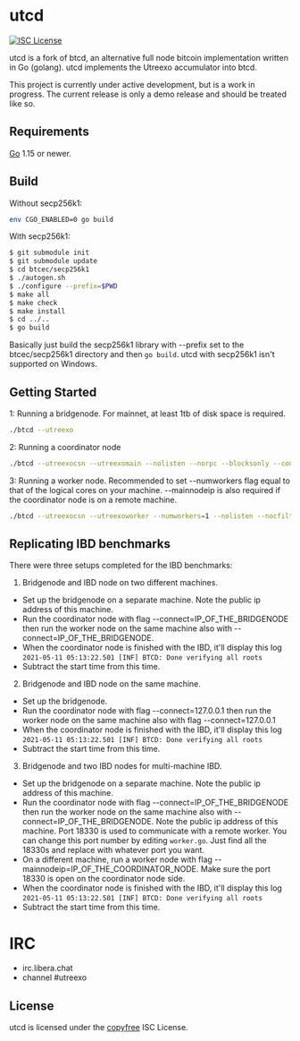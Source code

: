 utcd
====

[![ISC License](https://img.shields.io/badge/license-ISC-blue.svg)](http://copyfree.org)

utcd is a fork of btcd, an alternative full node bitcoin implementation written in Go (golang).
utcd implements the Utreexo accumulator into btcd.

This project is currently under active development, but is a work in progress.
The current release is only a demo release and should be treated like so.

## Requirements

[Go](http://golang.org) 1.15 or newer.

## Build
Without secp256k1:
```bash
env CGO_ENABLED=0 go build
```

With secp256k1:
```bash
$ git submodule init
$ git submodule update
$ cd btcec/secp256k1
$ ./autogen.sh
$ ./configure --prefix=$PWD
$ make all
$ make check
$ make install
$ cd ../..
$ go build
```

Basically just build the secp256k1 library with --prefix set to the btcec/secp256k1 directory and then `go build`.
utcd with secp256k1 isn't supported on Windows.

## Getting Started

1: Running a bridgenode. For mainnet, at least 1tb of disk space is required.

```bash
./btcd --utreexo
```

2: Running a coordinator node

```bash
./btcd --utreexocsn --utreexomain --nolisten --norpc --blocksonly --connect=IP_OF_THE_BRIDGENODE
```

3: Running a worker node. Recommended to set --numworkers flag equal to that of the logical cores on your machine. --mainnodeip is also required if the coordinator node is on a remote machine.

```bash
./btcd --utreexocsn --utreexoworker --numworkers=1 --nolisten --nocfilters --norpc --blocksonly --connect=IP_OF_THE_BRIDGENODE --mainnodeip=IP_OF_THE_COORDINATOR_NODE
```

## Replicating IBD benchmarks

There were three setups completed for the IBD benchmarks:

1. Bridgenode and IBD node on two different machines.
  - Set up the bridgenode on a separate machine. Note the public ip address of this machine.
  - Run the coordinator node with flag --connect=IP_OF_THE_BRIDGENODE then run the worker node on the same machine also with --connect=IP_OF_THE_BRIDGENODE.
  - When the coordinator node is finished with the IBD, it'll display this log
  `2021-05-11 05:13:22.501 [INF] BTCD: Done verifying all roots`
  - Subtract the start time from this time.

2. Bridgenode and IBD node on the same machine.
  - Set up the bridgenode.
  - Run the coordinator node with flag --connect=127.0.0.1 then run the worker node on the same machine also with flag --connect=127.0.0.1
  - When the coordinator node is finished with the IBD, it'll display this log
  `2021-05-11 05:13:22.501 [INF] BTCD: Done verifying all roots`
  - Subtract the start time from this time.

3. Bridgenode and two IBD nodes for multi-machine IBD.
  - Set up the bridgenode on a separate machine. Note the public ip address of this machine.
  - Run the coordinator node with flag --connect=IP_OF_THE_BRIDGENODE then run the worker node on the same machine also with --connect=IP_OF_THE_BRIDGENODE. Note the public ip address of this machine.
    Port 18330 is used to communicate with a remote worker. You can change this port number by editing `worker.go`. Just find all the 18330s and replace with whatever port you want.
  - On a different machine, run a worker node with flag --mainnodeip=IP_OF_THE_COORDINATOR_NODE. Make sure the port 18330 is open on the coordinator node side.
  - When the coordinator node is finished with the IBD, it'll display this log
  `2021-05-11 05:13:22.501 [INF] BTCD: Done verifying all roots`
  - Subtract the start time from this time.

# IRC

- irc.libera.chat
- channel #utreexo

## License

utcd is licensed under the [copyfree](http://copyfree.org) ISC License.

